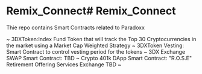 # Remix_Connect# Remix_Connect
Thie repo contains Smart Contracts related to Paradoxx


~ 3DXToken:Index Fund Token that will track the Top 30 Cryptocurrencies in the market using a Market Cap Weighted Strategy 
~ 3DXToken Vesting: Smart Contract to control vesting period for the tokens 
~ 3DX Exchange SWAP Smart Contract: TBD 
~ Crypto 401k DApp Smart Contract: "R.O.S.E" Retirement Offering Services Exchange TBD ~
